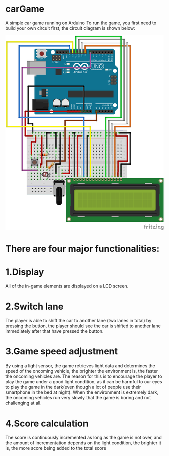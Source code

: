 # carGame
A simple car game running on Arduino To run the game, you first need to build your own circuit first, the circuit diagram is shown below:

![alt text](https://github.com/lsyssso/carGame/blob/master/circuit.png)

# There are four major functionalities:

# 1.Display
All of the in-game elements are displayed on a LCD screen.

# 2.Switch lane
The player is able to shift the car to another lane (two lanes in total) by pressing the button, the player
should see the car is shifted to another lane immediately after that have pressed the button.

# 3.Game speed adjustment
By using a light sensor, the game retrieves light data and determines the speed of the oncoming
vehicle, the brighter the environment is, the faster the oncoming vehicles are. The reason for this is to
encourage the player to play the game under a good light condition, as it can be harmful to our eyes to
play the game in the dark(even though a lot of people use their smartphone in the bed at night). When
the environment is extremely dark, the oncoming vehicles run very slowly that the game is boring and
not challenging at all.

# 4.Score calculation
The score is continuously incremented as long as the game is not over, and the amount of
incrementation depends on the light condition, the brighter it is, the more score being added to the
total score

